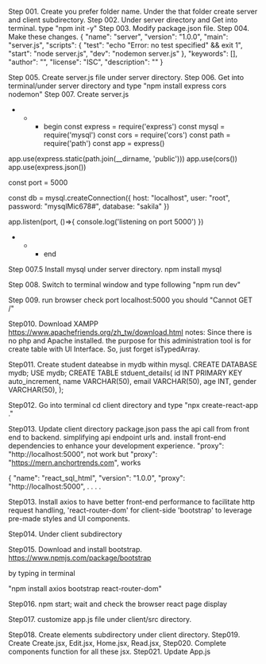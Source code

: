 Step 001. Create you prefer folder name. Under the that folder create server and client subdirectory.
Step 002. Under server directory and Get into terminal. type "npm init -y"
Step 003. Modify package.json file.
Step 004. Make these changes.
{
  "name": "server",
  "version": "1.0.0",
  "main": "server.js",
  "scripts": {
    "test": "echo \"Error: no test specified\" && exit 1",
    "start": "node server.js",
    "dev": "nodemon server.js"
  },
  "keywords": [],
  "author": "",
  "license": "ISC",
  "description": ""
}

Step 005. Create server.js file under server directory.
Step 006. Get into terminal/under server directory and type "npm install express cors nodemon"
Step 007. Create server.js
- - - begin
const express = require('express')
const mysql = require('mysql')
const cors = require('cors')
const path = require('path')
const app = express()

app.use(express.static(path.join(__dirname, 'public')))
app.use(cors())
app.use(express.json())

const port = 5000

const db = mysql.createConnection({
    host: "localhost",
    user: "root",
    password: "mysqlMic678#",
    database: "sakila"
})

app.listen(port, ()=>{
    console.log('listening on port 5000')
})

- - - end

Step 007.5 Install mysql under server directory.
npm install mysql

Step 008. Switch to terminal window and type following
"npm run dev"

Step 009. run browser check port
localhost:5000
you should "Cannot GET /"

Step010. Download XAMPP
https://www.apachefriends.org/zh_tw/download.html
notes: 
Since there is no php and Apache installed. the purpose
for this administration tool is for create table with UI Interface.
So, just forget isTypedArray.

Step011. Create student dateabse in mydb within mysql.
CREATE DATABASE mydb;
USE mydb;
CREATE TABLE stduent_details(
    id INT PRIMARY KEY auto_increment,
    name VARCHAR(50),
    email VARCHAR(50),
    age INT,
    gender VARCHAR(50),
);

Step012. Go into terminal
cd client directory and type "npx create-react-app ."

Step013. Update client directory package.json
pass the api call from front end to backend.
simplifying api endpoint urls and.
install front-end dependencies to enhance your 
development experience.
    "proxy": "http://localhost:5000", not work but
  "proxy": "https://mern.anchortrends.com", works

{
    "name": "react_sql_html",
    "version": "1.0.0",
    "proxy": "http://localhost:5000",
    . . . . 

Step013. Install axios to have better front-end
performance to facilitate http request handling,
'react-router-dom' for client-side 'bootstrap' to
leverage pre-made styles and UI components.


Step014. Under client subdirectory

Step015. Download and install bootstrap.
https://www.npmjs.com/package/bootstrap

by typing in terminal 

"npm install axios bootstrap react-router-dom"

Step016. npm start; wait and check the browser react page display

Step017. customize app.js file under client/src directory.
 
Step018. Create elements subdirectory under client directory.
Step019. Create Create.jsx, Edit.jsx, Home.jsx, Read.jsx,
Step020. Complete components function for all these jsx.
Step021. Update App.js
